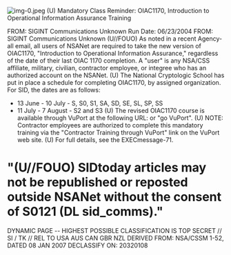 ![img-0.jpeg](img-0.jpeg)
(U) Mandatory Class Reminder: OIAC1170, Introduction to Operational Information Assurance Training

FROM: SIGINT Communications
Unknown
Run Date: 06/23/2004
FROM: SIGINT Communications
Unknown
(U//FOUO) As noted in a recent Agency-all email, all users of NSANet are required to take the new version of OIAC1170, "Introduction to Operational Information Assurance," regardless of the date of their last OIAC 1170 completion. A "user" is any NSA/CSS affiliate, military, civilian, contractor employee, or integree who has an authorized account on the NSANet.
(U) The National Cryptologic School has put in place a schedule for completing OIAC1170, by assigned organization. For SID, the dates are as follows:

- 13 June - 10 July - S, S0, S1, SA, SD, SE, SL, SP, SS
- 11 July - 7 August - S2 and S3
(U) The revised OIAC1170 course is available through VuPort at the following URL:
or "go VuPort".
(U) NOTE: Contractor employees are authorized to complete this mandatory training via the "Contractor Training through VuPort" link on the VuPort web site.
(U) For full details, see the EXECmessage-71.


# "(U//FOUO) SIDtoday articles may not be republished or reposted outside NSANet without the consent of S0121 (DL sid_comms)." 

DYNAMIC PAGE -- HIGHEST POSSIBLE CLASSIFICATION IS TOP SECRET // SI / TK // REL TO USA AUS CAN GBR NZL DERIVED FROM: NSA/CSSM 1-52, DATED 08 JAN 2007 DECLASSIFY ON: 20320108
